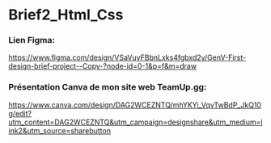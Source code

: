 # Brief2_Html_Css

### Lien Figma:
https://www.figma.com/design/VSaVuyFBbnLxks4fgbxd2y/GenV-First-design-brief-project--Copy-?node-id=0-1&p=f&m=draw

### Présentation Canva de mon site web TeamUp.gg:
https://www.canva.com/design/DAG2WCEZNTQ/mhYKYi_VqvTwBdP_JkQ10g/edit?utm_content=DAG2WCEZNTQ&utm_campaign=designshare&utm_medium=link2&utm_source=sharebutton
